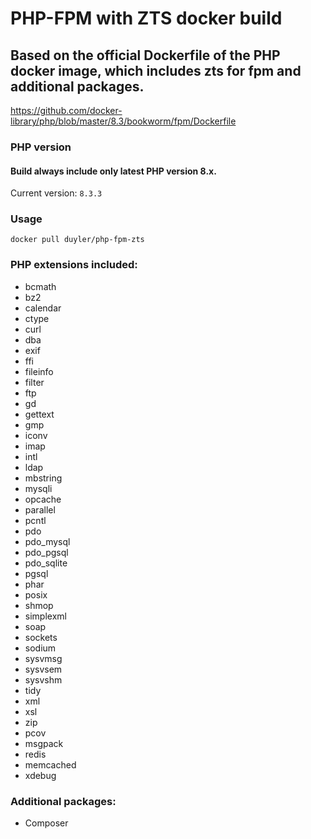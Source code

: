 # PHP-FPM with ZTS docker build
## Based on the official Dockerfile of the PHP docker image, which includes zts for fpm and additional packages.

https://github.com/docker-library/php/blob/master/8.3/bookworm/fpm/Dockerfile

### PHP version
#### Build always include only latest PHP version 8.x.
Current version: `8.3.3`

### Usage

`docker pull duyler/php-fpm-zts`

### PHP extensions included:

* bcmath
* bz2
* calendar
* ctype
* curl
* dba
* exif
* ffi
* fileinfo
* filter
* ftp
* gd
* gettext
* gmp
* iconv
* imap
* intl
* ldap
* mbstring
* mysqli
* opcache
* parallel
* pcntl
* pdo
* pdo_mysql
* pdo_pgsql
* pdo_sqlite
* pgsql
* phar
* posix
* shmop
* simplexml
* soap
* sockets
* sodium
* sysvmsg
* sysvsem
* sysvshm
* tidy
* xml
* xsl
* zip
* pcov
* msgpack
* redis
* memcached
* xdebug

### Additional packages:

* Composer
